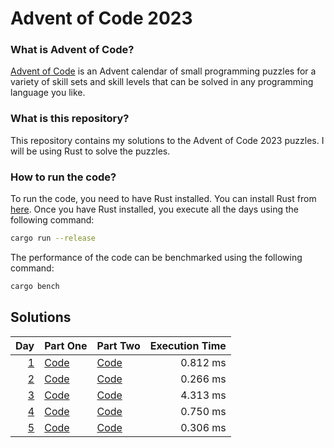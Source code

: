 # Advent of Code 2023

### What is Advent of Code?
[Advent of Code](https://adventofcode.com/) is an Advent calendar of small programming puzzles for a variety of skill sets and skill levels that can be solved in any programming language you like.

### What is this repository?
This repository contains my solutions to the Advent of Code 2023 puzzles. I will be using Rust to solve the puzzles.

### How to run the code?
To run the code, you need to have Rust installed. You can install Rust from [here](https://www.rust-lang.org/tools/install). Once you have Rust installed, you execute all the days using the following command:

```bash
cargo run --release
```

The performance of the code can be benchmarked using the following command:

```bash
cargo bench
```


## Solutions

| Day                                        | Part One               | Part Two               | Execution Time |
| -----------------------------------------: | ---------------------- | ---------------------- | -------------: |
| [1](https://adventofcode.com/2023/day/1)   | [Code](src/day_01a.rs) | [Code](src/day_01b.rs) | 0.812 ms       |
| [2](https://adventofcode.com/2023/day/2)   | [Code](src/day_02a.rs) | [Code](src/day_02b.rs) | 0.266 ms       |
| [3](https://adventofcode.com/2023/day/3)   | [Code](src/day_03a.rs) | [Code](src/day_03b.rs) | 4.313 ms       |
| [4](https://adventofcode.com/2023/day/4)   | [Code](src/day_04.rs)  | [Code](src/day_04.rs)  | 0.750 ms       |
| [5](https://adventofcode.com/2023/day/5)   | [Code](src/day_05.rs)  | [Code](src/day_05.rs)  | 0.306 ms       |
